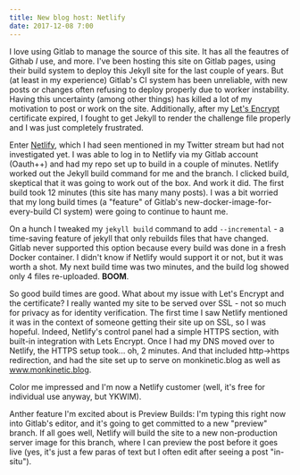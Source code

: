 ```yaml
---
title: New blog host: Netlify
date: 2017-12-08 7:00
---
```


I love using Gitlab to manage the source of this site. It has all the feautres of Githab *I* use, and more. I've been hosting this site on Gitlab pages, using their build system to deploy this Jekyll site for the last couple of years. But (at least in my experience) Gitlab's CI system has been unreliable, with new posts or changes often refusing to deploy properly due to worker instability. Having this uncertainty (among other things) has killed a lot of my motivation to post or work on the site. Additionally, after my [Let's Encrypt](http://letsencrypt.com) certificate expired, I fought to get Jekyll to render the challenge file properly and I was just completely frustrated.

Enter [Netlify](http://netlify.com), which I had seen mentioned in my Twitter stream but had not investigated yet. I was able to log in to Netlify via my Gitlab account (Oauth++) and had my repo set up to build in a couple of minutes. Netlify worked out the Jekyll build command for me and the branch. I clicked build, skeptical that it was going to work out of the box. And work it did. The first build took 12 minutes (this site has many many posts). I was a bit worried that my long build times (a "feature" of Gitlab's new-docker-image-for-every-build CI system) were going to continue to haunt me.

On a hunch I tweaked my `jekyll build` command to add `--incremental` - a time-saving feature of jekyll that only rebuilds files that have changed. Gitlab never supported this option because every build was done in a fresh Docker container. I didn't know if Netlify would support it or not, but it was worth a shot. My next build time was two minutes, and the build log showed only 4 files re-uploaded. **BOOM**.

So good build times are good. What about my issue with Let's Encrypt and the certificate? I really wanted my site to be served over SSL - not so much for privacy as for identity verification. The first time I saw Netlify mentioned it was in the context of someone getting their site up on SSL, so I was hopeful. Indeed, Netlify's control panel had a simple HTTPS section, with built-in integration with Lets Encrypt. Once I had my DNS moved over to Netlify, the HTTPS setup took... oh, 2 minutes. And that included http->https redirection, and had the site set up to serve on monkinetic.blog as well as www.monkinetic.blog.

Color me impressed and I'm now a Netlify customer (well, it's free for individual use anyway, but YKWIM).

Anther feature I'm excited about is Preview Builds: I'm typing this right now into Gitlab's editor, and it's going to get committed to a new "preview" branch. If all goes well, Netlify will build the site to a new non-production server image for this branch, where I can preview the post before it goes live (yes, it's just a few paras of text but I often edit after seeing a post "in-situ").